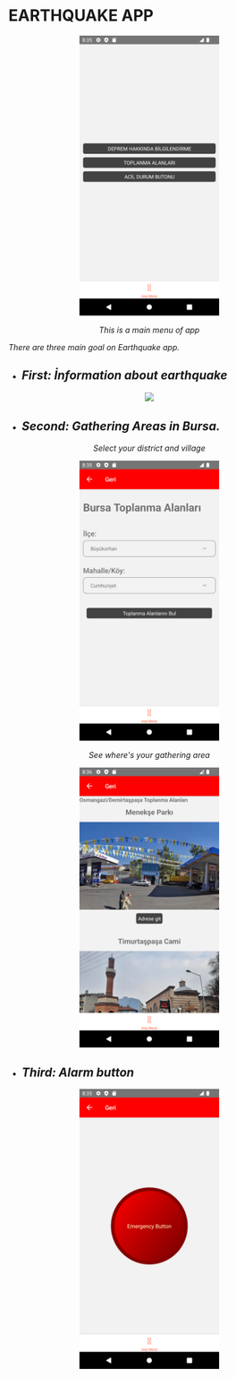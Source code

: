 
# EARTHQUAKE APP

<p align="center">
<img  src="picture/MainMenu.PNG" height=500 />
</p>

*<p align="center">This is a main menu of app</p>*

*There are three main goal on Earthquake app.* 
- ## ***First: İnformation about earthquake***


<p align="center">
<img  src="picture/İnformationMenu.PNG" height=500 />
</p>

- ## ***Second: Gathering Areas in Bursa.***

*<p align="center">Select your district and village</p>*
<p align="center">
<img  src="picture/GatheringAreas.PNG" height=500 />
</p>

*<p align="center">See where's your gathering area</p>*
<p align="center">
<img  src="picture/Areas.PNG" height=500 />
</p>

 
- ##  ***Third: Alarm button***
<p align="center">
<img  src="picture/AlarmButton.PNG" height=500 />
</p>